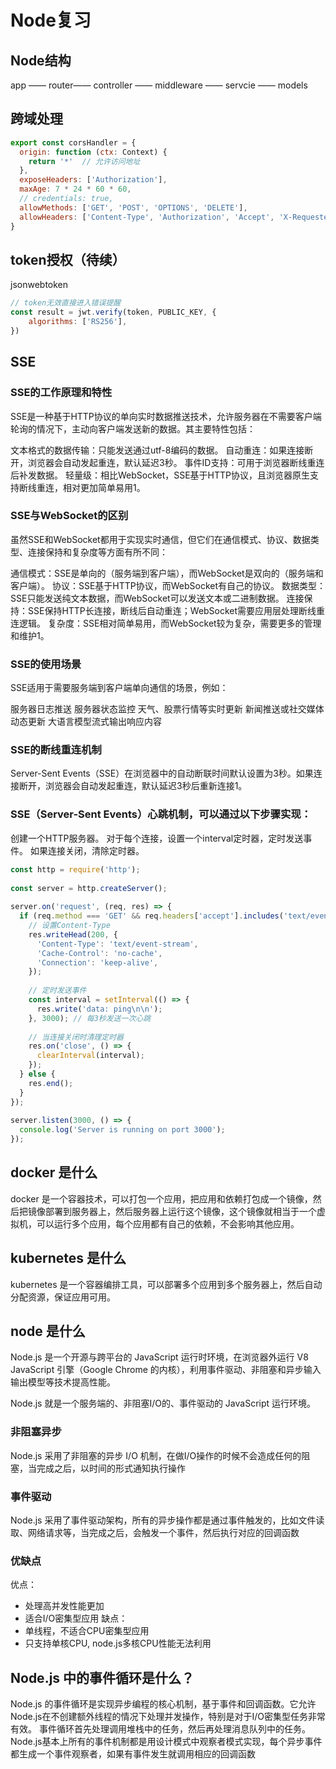 # Node复习

## Node结构

app —— router—— controller —— middleware —— servcie —— models

## 跨域处理

```javascript
export const corsHandler = {
  origin: function (ctx: Context) {
    return '*'  // 允许访问地址
  },
  exposeHeaders: ['Authorization'],
  maxAge: 7 * 24 * 60 * 60,
  // credentials: true,
  allowMethods: ['GET', 'POST', 'OPTIONS', 'DELETE'],
  allowHeaders: ['Content-Type', 'Authorization', 'Accept', 'X-Requested-With'],
}
```

## token授权（待续）

jsonwebtoken

```javascript
// token无效直接进入错误提醒
const result = jwt.verify(token, PUBLIC_KEY, {
    algorithms: ['RS256'],
})
```


## SSE

### SSE的工作原理和特性
SSE是一种基于HTTP协议的单向实时数据推送技术，允许服务器在不需要客户端轮询的情况下，主动向客户端发送新的数据。其主要特性包括：

‌文本格式的数据传输‌：只能发送通过utf-8编码的数据。
‌自动重连‌：如果连接断开，浏览器会自动发起重连，默认延迟3秒。
‌事件ID支持‌：可用于浏览器断线重连后补发数据。
‌轻量级‌：相比WebSocket，SSE基于HTTP协议，且浏览器原生支持断线重连，相对更加简单易用‌1。

### SSE与WebSocket的区别
虽然SSE和WebSocket都用于实现实时通信，但它们在通信模式、协议、数据类型、连接保持和复杂度等方面有所不同：

‌通信模式‌：SSE是单向的（服务端到客户端），而WebSocket是双向的（服务端和客户端）。
‌协议‌：SSE基于HTTP协议，而WebSocket有自己的协议。
‌数据类型‌：SSE只能发送纯文本数据，而WebSocket可以发送文本或二进制数据。
‌连接保持‌：SSE保持HTTP长连接，断线后自动重连；WebSocket需要应用层处理断线重连逻辑。
‌复杂度‌：SSE相对简单易用，而WebSocket较为复杂，需要更多的管理和维护‌1。

### SSE的使用场景
SSE适用于需要服务端到客户端单向通信的场景，例如：

‌服务器日志推送‌
‌服务器状态监控‌
‌天气、股票行情等实时更新‌
‌新闻推送或社交媒体动态更新‌
‌大语言模型流式输出响应内容‌‌

### SSE的断线重连机制
‌Server-Sent Events（SSE）在浏览器中的自动断联时间默认设置为3秒‌。如果连接断开，浏览器会自动发起重连，默认延迟3秒后重新连接‌1。

### SSE（Server-Sent Events）心跳机制，可以通过以下步骤实现：

创建一个HTTP服务器。
对于每个连接，设置一个interval定时器，定时发送事件。
如果连接关闭，清除定时器。
```javascript
const http = require('http');
 
const server = http.createServer();
 
server.on('request', (req, res) => {
  if (req.method === 'GET' && req.headers['accept'].includes('text/event-stream')) {
    // 设置Content-Type
    res.writeHead(200, {
      'Content-Type': 'text/event-stream',
      'Cache-Control': 'no-cache',
      'Connection': 'keep-alive',
    });
 
    // 定时发送事件
    const interval = setInterval(() => {
      res.write('data: ping\n\n');
    }, 3000); // 每3秒发送一次心跳
 
    // 当连接关闭时清理定时器
    res.on('close', () => {
      clearInterval(interval);
    });
  } else {
    res.end();
  }
});
 
server.listen(3000, () => {
  console.log('Server is running on port 3000');
});
```

## docker 是什么

docker 是一个容器技术，可以打包一个应用，把应用和依赖打包成一个镜像，然后把镜像部署到服务器上，然后服务器上运行这个镜像，这个镜像就相当于一个虚拟机，可以运行多个应用，每个应用都有自己的依赖，不会影响其他应用。

## kubernetes 是什么

kubernetes 是一个容器编排工具，可以部署多个应用到多个服务器上，然后自动分配资源，保证应用可用。

## node 是什么

Node.js 是一个开源与跨平台的 JavaScript 运行时环境，在浏览器外运行 V8 JavaScript 引擎（Google Chrome 的内核），利用事件驱动、非阻塞和异步输入输出模型等技术提高性能。

Node.js 就是一个服务端的、非阻塞I/O的、事件驱动的 JavaScript 运行环境。

### 非阻塞异步

Node.js 采用了非阻塞的异步 I/O 机制，在做I/O操作的时候不会造成任何的阻塞，当完成之后，以时间的形式通知执行操作

### 事件驱动

Node.js 采用了事件驱动架构，所有的异步操作都是通过事件触发的，比如文件读取、网络请求等，当完成之后，会触发一个事件，然后执行对应的回调函数

### 优缺点

优点：
- 处理高并发性能更加
- 适合I/O密集型应用
缺点：
- 单线程，不适合CPU密集型应用
- 只支持单核CPU, node.js多核CPU性能无法利用

## Node.js 中的事件循环是什么？
Node.js 的事件循环是实现异步编程的核心机制，基于事件和回调函数。它允许Node.js在不创建额外线程的情况下处理并发操作，特别是对于I/O密集型任务非常有效。
事件循环首先处理调用堆栈中的任务，然后再处理消息队列中的任务。
Node.js基本上所有的事件机制都是用设计模式中观察者模式实现，每个异步事件都生成一个事件观察者，如果有事件发生就调用相应的回调函数